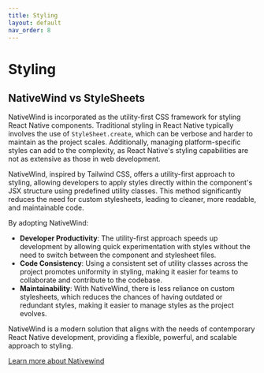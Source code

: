 ```yaml
---
title: Styling
layout: default
nav_order: 8
---
```


# Styling

## NativeWind vs StyleSheets

NativeWind is incorporated as the utility-first CSS framework for styling React Native components. Traditional styling in React Native typically involves the use of `StyleSheet.create`, which can be verbose and harder to maintain as the project scales. Additionally, managing platform-specific styles can add to the complexity, as React Native's styling capabilities are not as extensive as those in web development.

NativeWind, inspired by Tailwind CSS, offers a utility-first approach to styling, allowing developers to apply styles directly within the component's JSX structure using predefined utility classes. This method significantly reduces the need for custom stylesheets, leading to cleaner, more readable, and maintainable code.

By adopting NativeWind:

- **Developer Productivity**: The utility-first approach speeds up development by allowing quick experimentation with styles without the need to switch between the component and stylesheet files.
- **Code Consistency**: Using a consistent set of utility classes across the project promotes uniformity in styling, making it easier for teams to collaborate and contribute to the codebase.
- **Maintainability**: With NativeWind, there is less reliance on custom stylesheets, which reduces the chances of having outdated or redundant styles, making it easier to manage styles as the project evolves.

NativeWind is a modern solution that aligns with the needs of contemporary React Native development, providing a flexible, powerful, and scalable approach to styling.

[Learn more about Nativewind](https://www.nativewind.dev/)
